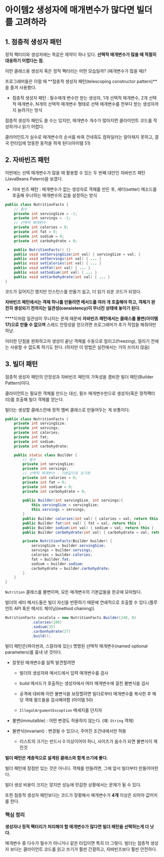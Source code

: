 # 아이템2 생성자에 매개변수가 많다면 빌더를 고려하라

## 1. 점층적 생성자 패턴

정적 팩터리와 생성자에는 똑같은 제약이 하나 있다. **선택적 매개변수가 많을 때 적절히 대응하기 어렵다는 점.**

이런 클래스용 생성자 혹은 정적 팩터리는 어떤 모습일까? (매개변수가 많을 때)? 

프로그래머들은 이럴 때 **점층적 생성자 패턴(telescoping constructor pattern)**을 즐겨 사용했다.

- 점층적 생성자 패턴 : 필수매개 변수만 받는 생성자, 1개 선택적 매개변수, 2개 선택적 매개변수, N개의 선택적 매개변수 형태로 선택 매개변수를 전부다 받는 생성자까지 늘려가는 방식

점층적 생성자 패턴도 쓸 수는 있지만, 매개변수 개수가 많아지면 클라이언트 코드를 작성하거나 읽기 어렵다.

클라어인트가 실수로 매개변수의 순서를 바꿔 건네줘도 컴파일러는 알아채지 못하고, 결국 런타임에 엉뚱한 동작을 하게 된다(아이템 51)

## 2. 자바빈즈 패턴

이번에는 선택 매개변수가 많을 때 활용할 수 있는 두 번째 대안인 자바빈즈 패턴(JavaBeans Patern)을 보겠다. 

- 자바 빈즈 패턴 : 매개변수가 없는 생성자로 객체를 만든 후, 세터(setter) 메소드를 호출해 우너하는 매개변수의 값을 설정하는 방식

```java
public class NutritionFacts {
    // 필수
    private int servingSize = -1;
    private int servings = -1;
    // 선택적 매개변수
    private int calories = 0;
    private int fat = 0;
    private int sodium = 0;
    private int carbohydrate = 0;

    public NutritionFacts() {}
    public void setServingSize(int val) { servingSize = val; }
    public void setServings(int val) { ... }
    public void setCalories(int val) { ... }
    public void setFat(int val) { ... }
    public void setSodium(int val) { ... }
    public void setCarbohydrate(int val) { ... }
}
```

코드가 길어지긴 했지만 인스턴스를 만들기 쉽고,  더 읽기 쉬운 코드가 되었다.

**자바빈즈 패턴에서는 객체 하나를 만들려면 메서드를 여러 개 호출해야 하고, 객체가 완전히 생성되기 전까지는 일관성(consistency)이 무너진 상태에 놓이기 된다.**

****이처럼 일관성이 무너지는 문제 때문에 **자바빈즈 패턴에서는 클래스를 불변(아이템 17)으로 만들 수 없으며** 스레드 안정성을 얻으려면 프로그래머가 추가 작업을 해줘야만 하낟.

이러한 단점을 완화하고자 생성이 끝난 객체를 수동으로 얼리고(freezing), 얼리기 전에는 사용할 수 없도록 하기도 한다. (하지만 이 방법은 실전에서는 거의 쓰이지 않음)

## 3. 빌더 패턴

점층적 생성자 패턴의 안정성과 자바빈즈 패턴의 가독성을 겸비한 빌더 패턴(Builder Pattern)이다.

클라이언트는 필요한 객체를 만드는 대신, 필수 매개변수만으로 생성자(혹은 정적팩터리)를 호출해 빌더 객체를 얻는다.

빌더는 생성할 클래스안에 정적 멤버 클래스로 만들어두는 게 보통이다.

```java
public class NutritionFacts {
    private int servingSize;
    private int servings;
    private int calories;
    private int fat;
    private int sodium;
    private int carbohydrate;

    public static class Builder {
        // 필수
        private int servingSize;
        private int servings;
        // 선택적 매개변수 - 기본값으로 초기화
        private int calories = 0;
        private int fat = 0;
        private int sodium = 0;
        private int carbohydrate = 0;
         
        public Builder(int servingSize, int servings){
            this.servingSize = servingSize;
            this.servings = servings;
        }
        public Builder calories(int val) { calories = val; return this }
        public Builder fat(int val) { fat = val; return this }
        public Builder sodium(int val) { sodium = val; return this }
        public Builder carbohydrate(int val) { carbohydrate = val; return this }

        private NutritionFacts(Builder builder) {
            servingSize = builder.servingSize;
            servings = builder.servings;
            calories = builder.calories;
            fat = builder.fat;
            sodium = builder.sodium;
            carbohydrate = builder.carbohydrate;
        }
    }
}
```

`Nutrition` 클래스를 불변이며, 모든 매개변수의 기본값들을 한곳에 모아뒀다.

빌더의 세터 메서드들은 빌더 자신을 반환하기 때문에 연쇄적으로 호출할 수 있다.(플루언트 API 혹은 메서드 체이닝(method chaining))

```java
NutritionFacts cocaCola = new NutritionFacts.Builder(240, 8)
            .calories(100)
            .sodium(35)
            .carbonhydrate(27)
            .build();
```

빌더 패턴은(파이썬과, 스칼라에 있는) 명명된 선택적 매개변수(named optional parameters)를 흉내 낸 것이다.

- 잘못된 매개변수를 일찍 발견할려면
  
  - 빌더의 생성자와 메서드에서 입력 매개변수를 검사
  
  - build 메서드가 호출하는 생성자에서 여러 매개변수에 걸친 불변식을 검사
  
  - 공격에 대비해 이런 불변식을 보장할려면 빌더로부터 매개변수를 복사한 후 해당 객체 필드들을 검사해야함 (아이템 50)
  
  - `IllegalArgumentException` 메세지를 던지자

- 불변(immutalble) : 어떤 변경도 허용하지 않는다. (예: `String` 객체)

- 불변식(invariant) : 변경될 수 있으나, 주어진 조건내에서만 허용
  
  - 리스트의 크기는 반드시 0 이상이어야 하니, 사이즈가 음수가 되면 불변식이 깨진것

**빌더 패턴은 계층적으로 설계된 클래스와 함계 쓰기에 좋다.**



빌더 패턴에 장점만 있는 것은 아니다. 객체를 만들려면, 그에 앞서 빌더부터 만들어야한다.

빌더 생성 비용이 크지는 않지만 성능에 민감한 상황에서는 문제가 될 수 있다.

또한 점층적 생성자 패턴보다는 코드가 장황해서 매개변수가 **4개** 이상은 되어야 값어치를 한다.



### 핵심 정리

**생성자나 정적 팩터리가 처리해야 할 매개변수가 많다면 빌더 패턴을 선택하는게 더 낫다.**

매개변수 중 다수가 필수가 아니거나 같은 타입이면 특히 더 그렇다. 빌더는 점층적 생성자 보다는 클라이언트 코드를 읽고 쓰기가 훨씬 간결하고, 자바빈즈보다 훨씬 안전하다.
